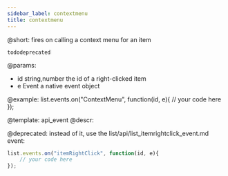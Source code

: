 ```yaml
---
sidebar_label: contextmenu
title: contextmenu
---          
```


@short: fires on calling a context menu for an item

```tododeprecated ``` 

@params:
- id   		string,number			the id of a right-clicked item
- e			Event					a native event object


@example:
list.events.on("ContextMenu", function(id, e){
    // your code here
});


@template: api_event
@descr:


@deprecated: instead of it, use the list/api/list_itemrightclick_event.md event:

~~~js
list.events.on("itemRightClick", function(id, e){
    // your code here
});
~~~
